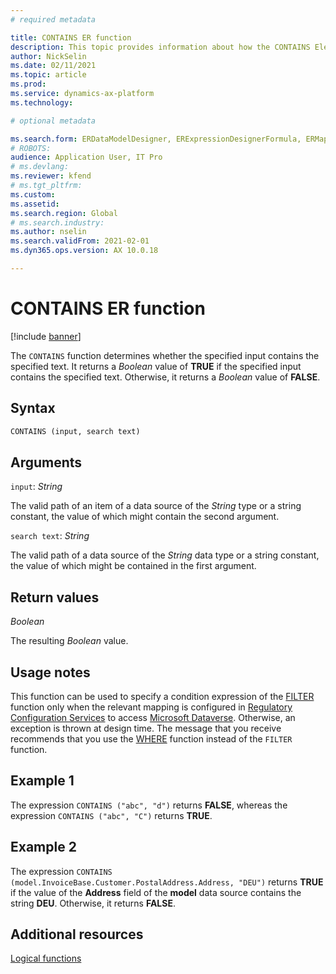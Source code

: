 ```yaml
---
# required metadata

title: CONTAINS ER function
description: This topic provides information about how the CONTAINS Electronic reporting (ER) function is used.
author: NickSelin
ms.date: 02/11/2021
ms.topic: article
ms.prod: 
ms.service: dynamics-ax-platform
ms.technology: 

# optional metadata

ms.search.form: ERDataModelDesigner, ERExpressionDesignerFormula, ERMappedFormatDesigner, ERModelMappingDesigner
# ROBOTS: 
audience: Application User, IT Pro
# ms.devlang: 
ms.reviewer: kfend
# ms.tgt_pltfrm: 
ms.custom: 
ms.assetid: 
ms.search.region: Global
# ms.search.industry: 
ms.author: nselin
ms.search.validFrom: 2021-02-01
ms.dyn365.ops.version: AX 10.0.18

---
```


# CONTAINS ER function

[!include [banner](../includes/banner.md)]

The `CONTAINS` function determines whether the specified input contains the specified text. It returns a *Boolean* value of **TRUE** if the specified input contains the specified text. Otherwise, it returns a *Boolean* value of **FALSE**.

## Syntax

```vb
CONTAINS (input, search text)
```

## Arguments

`input`: *String*

The valid path of an item of a data source of the *String* type or a string constant, the value of which might contain the second argument.

`search text`: *String*

The valid path of a data source of the *String* data type or a string constant, the value of which might be contained in the first argument.

## Return values

*Boolean*

The resulting *Boolean* value.

## Usage notes

This function can be used to specify a condition expression of the [FILTER](er-functions-list-filter.md) function only when the relevant mapping is configured in [Regulatory Configuration Services](../../../finance/localizations/rcs-globalization-feature.md) to access [Microsoft Dataverse](../data-entities/data-integration-cds.md). Otherwise, an exception is thrown at design time. The message that you receive recommends that you use the [WHERE](er-functions-list-where.md) function instead of the `FILTER` function.

## Example 1

The expression `CONTAINS ("abc", "d")` returns **FALSE**, whereas the expression `CONTAINS ("abc", "C")` returns **TRUE**.

## Example 2

The expression `CONTAINS (model.InvoiceBase.Customer.PostalAddress.Address, "DEU")` returns **TRUE** if the value of the **Address** field of the **model** data source contains the string **DEU**. Otherwise, it returns **FALSE**.

## Additional resources

[Logical functions](er-functions-category-logical.md)
